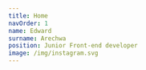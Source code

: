 ```yaml
---
title: Home
navOrder: 1
name: Edward
surname: Arechwa
position: Junior Front-end developer
image: /img/instagram.svg
---
```

